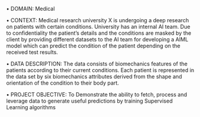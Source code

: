 • DOMAIN: Medical

• CONTEXT: Medical research university X is undergoing a deep research on patients with certain conditions. University has an internal AI team. 
Due to confidentiality the patient’s details and the conditions are masked by the client by providing different datasets to the AI team for 
developing a AIML model which can predict the condition of the patient depending on the received test results.

• DATA DESCRIPTION: The data consists of biomechanics features of the patients according to their current conditions. Each patient is 
represented in the data set by six biomechanics attributes derived from the shape and orientation of the condition to their body part. 

• PROJECT OBJECTIVE: To Demonstrate the ability to fetch, process and leverage data to generate useful predictions by training Supervised 
Learning algorithms
